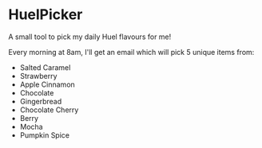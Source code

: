 # HuelPicker

A small tool to pick my daily Huel flavours for me!

Every morning at 8am, I'll get an email which will pick 5 unique items from:

- Salted Caramel
- Strawberry
- Apple Cinnamon
- Chocolate
- Gingerbread
- Chocolate Cherry
- Berry
- Mocha
- Pumpkin Spice
